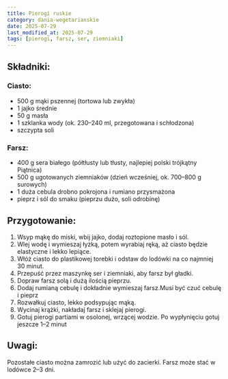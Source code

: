 ```yaml
---
title: Pierogi ruskie
category: dania-wegetarianskie
date: 2025-07-29
last_modified_at: 2025-07-29
tags: [pierogi, farsz, ser, ziemniaki]
---
```


## Składniki:
### Ciasto:
- 500 g mąki pszennej (tortowa lub zwykła)
- 1 jajko średnie
- 50 g masła
- 1 szklanka wody (ok. 230–240 ml, przegotowana i schłodzona)
- szczypta soli
### Farsz:
- 400 g sera białego (półtłusty lub tłusty, najlepiej polski trójkątny Piątnica)
- 500 g ugotowanych ziemniaków (dzień wcześniej, ok. 700–800 g surowych)
- 1 duża cebula drobno pokrojona i rumiano przysmażona
- pieprz i sól do smaku (pieprzu dużo, soli odrobinę)

## Przygotowanie:
1. Wsyp mąkę do miski, wbij jajko, dodaj roztopione masło i sól.
2. Wlej wodę i wymieszaj łyżką, potem wyrabiaj ręką, aż ciasto będzie elastyczne i lekko lepiące.
3. Włóż ciasto do plastikowej torebki i odstaw do lodówki na co najmniej 30 minut.
4. Przepuść przez maszynkę ser i ziemniaki, aby farsz był gładki.
5. Dopraw farsz solą i dużą ilością pieprzu. 
6. Dodaj rumianą cebulę i dokładnie wymieszaj farsz.Musi być czuć cebulę i pieprz
7. Rozwałkuj ciasto, lekko podsypując mąką.
8. Wycinaj krążki, nakładaj farsz i sklejaj pierogi.
9. Gotuj pierogi partiami w osolonej, wrzącej wodzie. Po wypłynięciu gotuj jeszcze 1–2 minut

## Uwagi:
Pozostałe ciasto można zamrozić lub użyć do zacierki. Farsz może stać w lodówce 2–3 dni.
